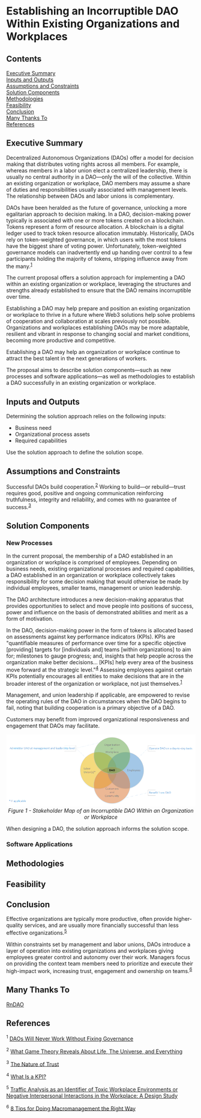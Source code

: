 # Establishing an Incorruptible DAO Within Existing Organizations and Workplaces

## Contents

[Executive Summary](#summary)  
[Inputs and Outputs](#io)  
[Assumptions and Constraints](#assumptions)  
[Solution Components](#components)  
[Methodologies](#methodologies)  
[Feasibility](#feasibility)  
[Conclusion](#conclusion)  
[Many Thanks To](#thanks)  
[References](#references)  

<!-- What's missing? -->

## Executive Summary<a name="summary"></a>

Decentralized Autonomous Organizations (DAOs) offer a model for decision making that distributes voting rights across all members. For example, whereas members in a labor union elect a centralized leadership, there is usually no central authority in a DAO—only the will of the collective. Within an existing organization or workplace, DAO members may assume a share of duties and responsibilities usually associated with management levels. The relationship between DAOs and labor unions is complementary.

DAOs have been heralded as the future of governance, unlocking a more egalitarian approach to decision making. In a DAO, decision-making power typically is associated with one or more tokens created on a blockchain. Tokens represent a form of resource allocation. A blockchain is a digital ledger used to track token resource allocation immutably. Historically, DAOs rely on token-weighted governance, in which users with the most tokens have the biggest share of voting power. Unfortunately, token-weighted governance models can inadvertently end up handing over control to a few participants holding the majority of tokens, stripping influence away from the many.<sup><a href="#SashaIvanov">1</a></sup>

The current proposal offers a solution approach for implementing a DAO within an existing organization or workplace, leveraging the structures and strengths already established to ensure that the DAO remains incorruptible over time.

Establishing a DAO may help prepare and position an existing organization or workplace to thrive in a future where Web3 solutions help solve problems of cooperation and collaboration at scales previously not possible. Organizations and workplaces establishing DAOs may be more adaptable, resilient and vibrant in response to changing social and market conditions, becoming more productive and competitive.

Establishing a DAO may help an organization or workplace continue to attract the best talent in the next generations of workers.

The proposal aims to describe solution components—such as new processes and software applications—as well as methodologies to establish a DAO successfully in an existing organization or workplace.

## Inputs and Outputs<a name="io"></a>

Determining the solution approach relies on the following inputs:

- Business need
- Organizational process assets
- Required capabilities

Use the solution approach to define the solution scope.

## Assumptions and Constraints<a name="assumptions"></a>

<!-- TO-DO: Discuss with Gema Diaz the potential responsibilities as well as the limits of responsibilities for such a DAO established within an organization or workplace, considering employment law. -->

Successful DAOs build cooperation.<sup><a href="#Veritasium">2</a></sup> Working to build—or rebuild—trust requires good, positive and ongoing communication reinforcing truthfulness, integrity and reliability, and comes with no guarantee of success.<sup><a href="#SterzikTrust">3</a></sup>

## Solution Components<a name="components"></a>



### New Processes<a name="components"></a>

In the current proposal, the membership of a DAO established in an organization or workplace is comprised of employees. Depending on business needs, existing organizational processes and required capabilities, a DAO established in an organization or workplace collectively takes responsibility for some decision making that would otherwise be made by individual employees, smaller teams, management or union leadership.

The DAO architecture introduces a new decision-making apparatus that provides opportunities to select and move people into positions of success, power and influence on the basis of demonstrated abilities and merit as a form of motivation.

In the DAO, decision-making power in the form of tokens is allocated based on assessments against key performance indicators (KPIs). KPIs are "quantifiable measures of performance over time for a specific objective [providing] targets for [individuals and] teams [within organizations] to aim for; milestones to gauge progress; and, insights that help people across the organization make better decisions... [KPIs] help every area of the business move forward at the strategic level."<sup><a href="#KPIs">4</a></sup> Assessing employees against certain KPIs potentially encourages all entities to make decisions that are in the broader interest of the organization or workplace, not just themselves.<sup><a href="#SashaIvanov">1</a></sup>

Management, and union leadership if applicable, are empowered to revise the operating rules of the DAO in circumstances when the DAO begins to fail, noting that building cooperation is a primary objective of a DAO.

Customers may benefit from improved organizational responsiveness and engagement that DAOs may facilitate.

<p align="center">
    <img src="https://github.com/paradoxicalsphere/cardano-improvement-proposals/blob/main/dao4web2/images/DAOs%20Within%20Workplaces.png" alt="" title="">
    <br>
    <i>Figure 1 - Stakeholder Map of an Incorruptible DAO Within an Organization or Workplace</i>
</p>

When designing a DAO, the solution approach informs the solution scope.

### Software Applications<a name="software"></a>



<!-- TO-DO: Discuss subnet and smart contract requirements of the solution as applicable to Arbitrum with Jordan Imran (Aragon) -->

## Methodologies<a name="methodologies"></a>

<!-- If the organization or workplace is unionized, then the union must be involved in designing and establishing the DAO -->

<!-- Perhaps as a starting point for determining solution scope, consider pain points within the organization, including decision making processes that are painful or ineffectual within the organization. -->

<!-- TO-DO: Discuss methodologies with Andrea Gallagher -->

## Feasibility<a name="feasibility"></a>

<!-- Discuss HR and employment standards that may apply to scope of DAO responsibilities -->

<!-- What about privacy considerations, for DAO members transacting on chain? -->

<!-- Discuss identified problems and problem statements -->

## Conclusion<a name="conclusion"></a>

Effective organizations are typically more productive, often provide higher-quality services, and are usually more financially successful than less effective organizations.<sup><a href="#SterzikThesis">5</a></sup>

Within constraints set by management and labor unions, DAOs introduce a layer of operation into existing organizations and workplaces giving employees greater control and autonomy over their work. Managers focus on providing the context team members need to prioritize and execute their high-impact work, increasing trust, engagement and ownership on teams.<sup><a href="#JuliaMartins">6</a></sup>





## Many Thanks To<a name="thanks"></a>

[RnDAO](https://www.rndao.io/)

<!-- **Kevin Owocki, Founder, Gitcoin | 1-on-1 session -->
<!-- **Nick Almond, Founder, Factory DAO | implementation -->
<!-- **Andrea Gallagher, Research Lead, RnDAO | methodologies -->
<!-- **Jordan Imran, Senior Smart Contract Engineer, Aragon | technology stack -->
<!-- **Joe Hernandez, Head of Decentralization, Thrive Protocol | product placement, marketing -->
<!-- **Gema Diaz, Human Resources Consultant | DAO scope -->
<!-- Dennison Bertram, Founder, Tally | implementation -->
<!-- Golden Lady, Lawyer | Hackathon participant -->
<!-- Earth2Travis, Founder, Yeeter | funding -->
<!-- Ana Maria Y. | funding -->



## References<a name="references"></a>

<a name="SashaIvanov"></a><sup>1</sup> [DAOs Will Never Work Without Fixing Governance](https://cointelegraph.com/news/daos-will-never-work-without-fixing-governance)

<a name="Veritasium"></a><sup>2</sup> [What Game Theory Reveals About Life, The Universe, and Everything](https://www.youtube.com/watch?v=mScpHTIi-kM)

<a name="SterzikTrust"></a><sup>3</sup> [The Nature of Trust](https://keywaycounselling.com/Content/Resources/PDFs/nature_of_trust.pdf)

<a name="KPIs"></a><sup>4</sup> [What Is a KPI?](https://www.qlik.com/us/kpi)

<a name="SterzikThesis"></a><sup>5</sup> [Traffic Analysis as an Identifier of Toxic Workplace Environments or Negative Interpersonal Interactions in the Workplace: A Design Study](https://repository.nusystem.org/items/ddd6749f-da1c-47bc-9e34-10c276a8e611)

<a name="JuliaMartins"></a><sup>6</sup> [8 Tips for Doing Macromanagement the Right Way](https://asana.com/resources/macromanagement)
